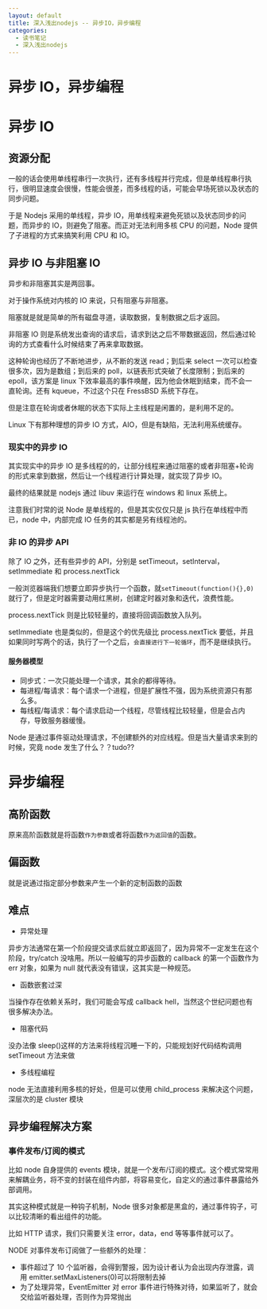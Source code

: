 ```yaml
---
layout: default
title: 深入浅出nodejs -- 异步IO，异步编程
categories:
  - 读书笔记
  - 深入浅出nodejs
---
```


# 异步 IO，异步编程

# 异步 IO

## 资源分配

一般的话会使用单线程串行一次执行，还有多线程并行完成，但是单线程串行执行，很明显速度会很慢，性能会很差，而多线程的话，可能会早场死锁以及状态的同步问题。

于是 Nodejs 采用的单线程，异步 IO，用单线程来避免死锁以及状态同步的问题，而异步的 IO，则避免了阻塞。而正对无法利用多核 CPU 的问题，Node 提供了子进程的方式来搞笑利用 CPU 和 IO。

## 异步 IO 与非阻塞 IO

异步和非阻塞其实是两回事。

对于操作系统对内核的 IO 来说，只有阻塞与非阻塞。

阻塞就是就是简单的所有磁盘寻道，读取数据，复制数据之后才返回。

非阻塞 IO 则是系统发出查询的请求后，请求到达之后不带数据返回，然后通过轮询的方式查看什么时候结束了再来拿取数据。

这种轮询也经历了不断地进步，从不断的发送 read；到后来 select 一次可以检查很多次，因为是数组；到后来的 poll，以链表形式突破了长度限制；到后来的 epoll，该方案是 linux 下效率最高的事件唤醒，因为他会休眠到结束，而不会一直轮询。还有 kqueue，不过这个只在 FressBSD 系统下存在。

但是注意在轮询或者休眠的状态下实际上主线程是闲置的，是利用不足的。

Linux 下有那种理想的异步 IO 方式，AIO，但是有缺陷，无法利用系统缓存。

### 现实中的异步 IO

其实现实中的异步 IO 是多线程的的，让部分线程来通过阻塞的或者非阻塞+轮询的形式来拿到数据，然后让一个线程进行计算处理，就实现了异步 IO。

最终的结果就是 nodejs 通过 libuv 来运行在 windows 和 linux 系统上。

注意我们时常的说 Node 是单线程的，但是其实仅仅只是 js 执行在单线程中而已，node 中，内部完成 IO 任务的其实都是另有线程池的。

### 非 IO 的异步 API

除了 IO 之外，还有些异步的 API，分别是 setTimeout，setInterval，setImmediate 和 process.nextTick

一般浏览器端我们想要立即异步执行一个函数，就`setTimeout(function(){},0)`就行了，但是定时器需要动用红黑树，创建定时器对象和迭代，浪费性能。

process.nextTick 则是比较轻量的，直接将回调函数放入队列。

setImmediate 也是类似的，但是这个的优先级比 process.nextTick 要低，并且如果同时写两个的话，执行了一个之后，`会直接进行下一轮循环`，而不是继续执行。

#### 服务器模型

- 同步式：一次只能处理一个请求，其余的都得等待。
- 每进程/每请求：每个请求一个进程，但是扩展性不强，因为系统资源只有那么多。
- 每线程/每请求：每个请求启动一个线程，尽管线程比较轻量，但是会占内存，导致服务器缓慢。

Node 是通过事件驱动处理请求，不创建额外的对应线程。但是当大量请求来到的时候，究竟 node 发生了什么？？tudo??

# 异步编程

## 高阶函数

原来高阶函数就是将函数`作为参数`或者将函数`作为返回值`的函数。

## 偏函数

就是说通过指定部分参数来产生一个新的定制函数的函数

## 难点

- 异常处理

异步方法通常在第一个阶段提交请求后就立即返回了，因为异常不一定发生在这个阶段，try/catch 没啥用。所以一般编写的异步函数的 callback 的第一个函数作为 err 对象，如果为 null 就代表没有错误，这其实是一种规范。

- 函数嵌套过深

当操作存在依赖关系时，我们可能会写成 callback hell，当然这个世纪问题也有很多解决办法。

- 阻塞代码

没办法像 sleep()这样的方法来将线程沉睡一下的，只能规划好代码结构调用 setTimeout 方法来做

- 多线程编程

node 无法直接利用多核的好处，但是可以使用 child_process 来解决这个问题，深层次的是 cluster 模块

## 异步编程解决方案

### 事件发布/订阅的模式

比如 node 自身提供的 events 模块，就是一个发布/订阅的模式。这个模式常常用来解耦业务，将不变的封装在组件内部，将容易变化，自定义的通过事件暴露给外部调用。

其实这种模式就是一种钩子机制，Node 很多对象都是黑盒的，通过事件钩子，可以比较清晰的看出组件的功能。

比如 HTTP 请求，我们只需要关注 error，data，end 等等事件就可以了。

NODE 对事件发布订阅做了一些额外的处理：

- 事件超过了 10 个监听器，会得到警报，因为设计者认为会出现内存泄露，调用 emitter.setMaxListeners(0)可以将限制去掉
- 为了处理异常，EventEmitter 对 error 事件进行特殊对待，如果监听了，就会交给监听器处理，否则作为异常抛出
